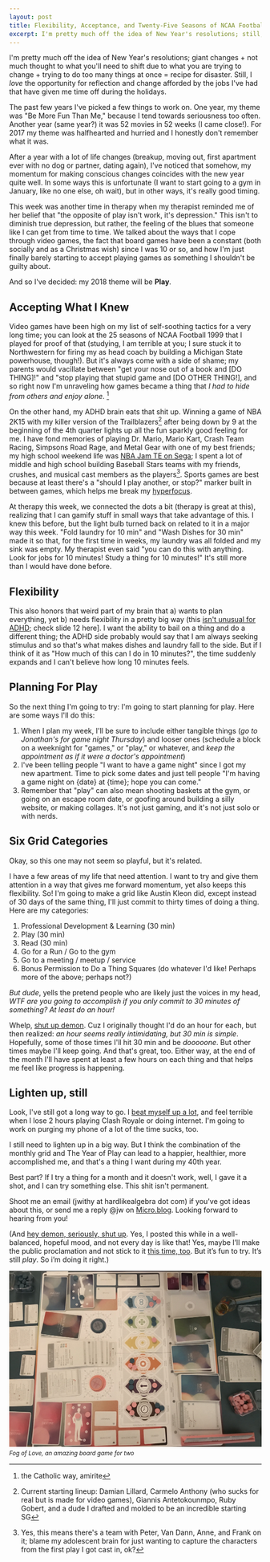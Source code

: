 ```yaml
---
layout: post
title: Flexibility, Acceptance, and Twenty-Five Seasons of NCAA Football
excerpt: I'm pretty much off the idea of New Year's resolutions; still, I _love_ the opportunity for reflection and change afforded by the holidays.
---
```


I'm pretty much off the idea of New Year's resolutions; giant changes + not much thought to what you'll need to shift due to what you are trying to change + trying to do too many things at once = recipe for disaster. Still, I _love_ the opportunity for reflection and change afforded by the jobs I've had that have given me time off during the holidays.

The past few years I've picked a few things to work on.  One year, my theme was "Be More Fun Than Me," because I tend towards seriousness too often. Another year (same year?) it was 52 movies in 52 weeks (I came close!). For 2017 my theme was halfhearted and hurried and I honestly don't remember what it was.

After a year with a lot of life changes (breakup, moving out, first apartment ever with no dog or partner, dating again), I've noticed that somehow, my momentum for making conscious changes coincides with the new year quite well. In some ways this is unfortunate (I want to start going to a gym in January, like no one else, oh wait), but in other ways, it's really good timing.

This week was another time in therapy when my therapist reminded me of her belief that "the opposite of play isn't work, it's depression." This isn't to diminish true depression, but rather, the feeling of the blues that someone like I can get from time to time. We talked about the ways that I cope through video games, the fact that board games have been a constant (both socially and as a Christmas wish) since I was 10 or so, and how I'm just finally barely starting to accept playing games as something I shouldn't be guilty about. 

And so I've decided: my 2018 theme will be **Play**. 

## Accepting What I Knew

Video games have been high on my list of self-soothing tactics for a very long time; you can look at the 25 seasons of NCAA Football 1999 that I played for proof of that (studying, I am terrible at you; I sure stuck it to Northwestern for firing my as head coach by building a Michigan State powerhouse, though!). But it's always come with a side of shame; my parents would vacillate between "get your nose out of a book and [DO THING]!" and "stop playing that stupid game and [DO OTHER THING!], and so right now I'm unraveling how games became a thing that *I had to hide from others and enjoy alone*. [^1]

On the other hand, my ADHD brain eats that shit up. Winning a game of NBA 2K15 with my killer version of the Trailblazers[^2] after being down by 9 at the beginning of the 4th quarter lights up all the fun sparkly good feeling for me. I have fond memories of playing Dr. Mario, Mario Kart, Crash Team Racing, Simpsons Road Rage, and Metal Gear with one of my best friends; my high school weekend life was [NBA Jam TE on Sega][Jam]; I spent a lot of middle and high school building Baseball Stars teams with my friends, crushes, and musical cast members as the players[^3]. Sports games are best because at least there's a "should I play another, or stop?" marker built in between games, which helps me break my [hyperfocus][hyperfocus]. 

At therapy this week, we connected the dots a bit (therapy is great at this), realizing that I can gamify stuff in small ways that take advantage of this. I knew this before, but the light bulb turned back on related to it in a major way this week.  "Fold laundry for 10 min" and "Wash Dishes for 30 min" made it so that, for the first time in weeks, my laundry was all folded and my sink was empty. My therapist even said "you can do this with anything. Look for jobs for 10 minutes! Study a thing for 10 minutes!" It's still more than I would have done before.

## Flexibility

This also honors that weird part of my brain that a) wants to plan everything, yet b) needs flexibility in a pretty big way (this [isn't unusual for ADHD](https://www.additudemag.com/slideshows/stop-wasting-time/); check slide 12 here].  I want the ability to bail on a thing and do a different thing; the ADHD side probably would say that I am always seeking stimulus and so that's what makes dishes and laundry fall to the side. But if I think of it as "How much of this can I do in 10 minutes?", the time suddenly expands and I can't believe how long 10 minutes feels.

##  Planning For Play

So the next thing I'm going to try: I'm going to start planning for play. Here are some ways I'll do this:

1. When I plan my week, I'll be sure to include either tangible things (_go to Jonathan's for game night Thursday_) and looser ones (schedule a block on a weeknight for "games," or "play," or whatever, and _keep the appointment as if it were a doctor's appointment_)
2. I've been telling people "I want to have a game night" since I got my new apartment. Time to pick some dates and just tell people "I'm having a game night on {date} at {time}; hope you can come."
3. Remember that "play" can also mean shooting baskets at the gym, or going on an escape room date, or goofing around building a silly website, or making collages.  It's not just gaming, and it's not just solo or with nerds.

## Six Grid Categories

Okay, so this one may not seem so playful, but it's related. 

I have a few areas of my life that need attention. I want to try and give them attention in a way that gives me forward momentum, yet also keeps this flexibility. So! I'm going to make a grid like Austin Kleon did, except instead of 30 days of the same thing, I'll just commit to thirty times of doing a thing.  Here are my categories:

1. Professional Development & Learning (30 min)
2. Play (30 min)
3. Read (30 min)
4. Go for a Run / Go to the gym
5. Go to a meeting / meetup / service
6. Bonus Permission to Do a Thing Squares (do whatever I'd like! Perhaps more of the above; perhaps not?)

_But dude_, yells the pretend people who are likely just the voices in my head, _WTF are you going to accomplish if you only commit to 30 minutes of something? At least do an hour!_

Whelp, [shut up demon][demon]. Cuz I originally thought I'd do an hour for each, but then realized: _an hour seems really intimidating, but 30 min is simple_. Hopefully, some of those times I'll hit 30 min and be _dooooone_. But other times maybe I'll keep going. And that's great, too. Either way, at the end of the month I'll have spent at least a few hours on each thing and that helps me feel like progress is happening.

## Lighten up, still

Look, I've still got a long way to go. I [beat myself up a lot][demon2], and feel terrible when I lose 2 hours playing Clash Royale or doing internet. I'm going to work on purging my phone of a lot of the time sucks, too. 

I still need to lighten up in a big way. But I think the combination of the monthly grid and The Year of Play can lead to a happier, healthier, more accomplished me, and that's a thing I want during my 40th year. 

Best part? If I try a thing for a month and it doesn't work, well, I gave it a shot, and I can try something else. This shit isn't permanent. 

Shoot me an email (jwithy at hardlikealgebra dot com) if you've got ideas about this, or send me a reply @jw on [Micro.blog](micro.blog). Looking forward to hearing from you!

(And [hey demon, seriously, shut up][demon3]. Yes, I posted this while in a well-balanced, hopeful mood, and not every day is like that! Yes, maybe I’ll make the public proclamation and not stick to it [this time, too][public]. But it’s fun to try. It’s still _play_. So i’m doing it right.)

![picture of the board game fog of love](/images/fog-of-love.jpg)
<small>*Fog of Love, an amazing board game for two*</small>

[^1]:  the Catholic way, amirite
[^2]: Current starting lineup: Damian Lillard, Carmelo Anthony (who sucks for real but is made for video games), Giannis Antetokounmpo, Ruby Gobert, and a dude I drafted and molded to be an incredible starting SG
[^3]: Yes, this means there's a team with Peter, Van Dann, Anne, and Frank on it; blame my adolescent brain for just wanting to capture the characters from the first play I got cast in, ok?

[Jam]: https://archive.org/details/006067
[hyperfocus]: https://www.additudemag.com/adhd-symptoms-hyperfocus-attention/
[time]: https://www.additudemag.com/slideshows/stop-wasting-time/
[demon]: https://lucybellwood.com/100-demon-dialogues/#jp-carousel-4813
[demon2]: https://lucybellwood.com/100-demon-dialogues/#jp-carousel-4811
[demon3]: https://lucybellwood.com/100-demon-dialogues/#jp-carousel-4833
[public]: http://hardlikealgebra.com/2017/03/18/100-days-update/